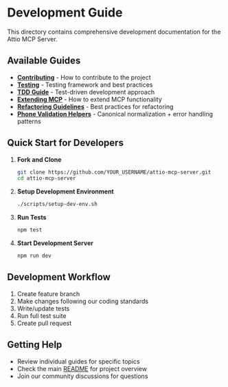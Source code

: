# Development Guide

This directory contains comprehensive development documentation for the Attio MCP Server.

## Available Guides

- **[Contributing](contributing.md)** - How to contribute to the project
- **[Testing](testing.md)** - Testing framework and best practices
- **[TDD Guide](tdd-guide.md)** - Test-driven development approach
- **[Extending MCP](extending-mcp.md)** - How to extend MCP functionality
- **[Refactoring Guidelines](refactoring-guidelines.md)** - Best practices for refactoring
- **[Phone Validation Helpers](phone-validation.md)** - Canonical normalization + error handling patterns

## Quick Start for Developers

1. **Fork and Clone**

   ```bash
   git clone https://github.com/YOUR_USERNAME/attio-mcp-server.git
   cd attio-mcp-server
   ```

2. **Setup Development Environment**

   ```bash
   ./scripts/setup-dev-env.sh
   ```

3. **Run Tests**

   ```bash
   npm test
   ```

4. **Start Development Server**
   ```bash
   npm run dev
   ```

## Development Workflow

1. Create feature branch
2. Make changes following our coding standards
3. Write/update tests
4. Run full test suite
5. Create pull request

## Getting Help

- Review individual guides for specific topics
- Check the main [README](../../README.md) for project overview
- Join our community discussions for questions
